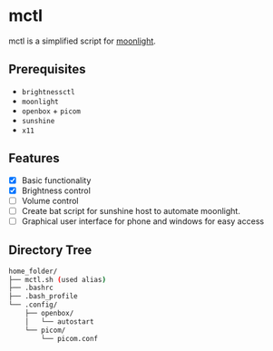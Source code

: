# mctl 
mctl is a simplified script for [moonlight](https://github.com/moonlight-stream/moonlight-qt).

## Prerequisites
- `brightnessctl`
- `moonlight`
- `openbox` + `picom`
- `sunshine`
- `x11`

## Features
- [x] Basic functionality
- [x] Brightness control
- [ ] Volume control
- [ ] Create bat script for sunshine host to automate moonlight.
- [ ] Graphical user interface for phone and windows for easy access

## Directory Tree
```bash
home_folder/
├── mctl.sh (used alias)
├── .bashrc
├── .bash_profile
└── .config/
    ├── openbox/
    │   └── autostart
    └── picom/
        └── picom.conf
```
